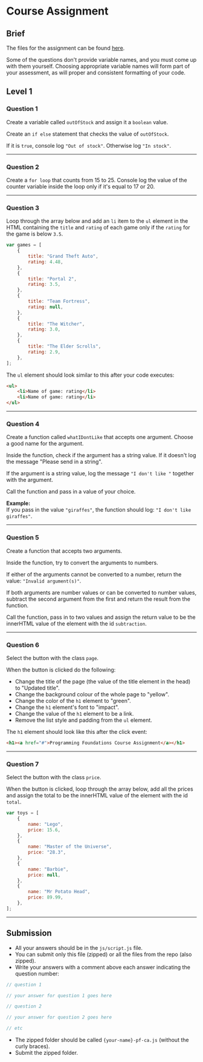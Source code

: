 # Course Assignment

## Brief

The files for the assignment can be found <a href="https://github.com/NoroffFEU/programming-foundations-ca" target="_blank">here</a>.

Some of the questions don't provide variable names, and you must come up with them yourself. Choosing appropriate variable names will form part of your assessment, as will proper and consistent formatting of your code.

## Level 1

### Question 1

Create a variable called `outOfStock` and assign it a `boolean` value.

Create an `if else` statement that checks the value of `outOfStock`.

If it is `true`, console log `"Out of stock"`.
Otherwise log `"In stock"`.

---

### Question 2

Create a `for loop` that counts from 15 to 25. Console log the value of the counter variable inside the loop only if it's equal to 17 or 20.

---

### Question 3

Loop through the array below and add an `li` item to the `ul` element in the HTML containing the `title` and `rating` of each game only if the `rating` for the game is below `3.5`.

```js
var games = [
	{
		title: "Grand Theft Auto",
		rating: 4.48,
	},
	{
		title: "Portal 2",
		rating: 3.5,
	},
	{
		title: "Team Fortress",
		rating: null,
	},
	{
		title: "The Witcher",
		rating: 3.0,
	},
	{
		title: "The Elder Scrolls",
		rating: 2.9,
	},
];
```

The `ul` element should look similar to this after your code executes:

```html
<ul>
	<li>Name of game: rating</li>
	<li>Name of game: rating</li>
</ul>
```

---

### Question 4

Create a function called `whatIDontLike` that accepts one argument. Choose a good name for the argument.

Inside the function, check if the argument has a string value. If it doesn't log the message "Please send in a string".

If the argument is a string value, log the message `"I don't like "` together with the argument.

Call the function and pass in a value of your choice.

**Example:**<br>
If you pass in the value `"giraffes"`, the function should log: `"I don't like giraffes"`.

---

### Question 5

Create a function that accepts two arguments.

Inside the function, try to convert the arguments to numbers.

If either of the arguments cannot be converted to a number, return the value: `"Invalid argument(s)"`.

If both arguments are number values or can be converted to number values, subtract the second argument from the first and return the result from the function.

Call the function, pass in to two values and assign the return value to be the innerHTML value of the element with the id `subtraction`.

---

### Question 6

Select the button with the class `page`.

When the button is clicked do the following:

-   Change the title of the page (the value of the title element in the head) to "Updated title".
-   Change the background colour of the whole page to "yellow".
-   Change the color of the `h1` element to "green".
-   Change the `h1` element's font to "impact".
-   Change the value of the `h1` element to be a link.
-   Remove the list style and padding from the `ul` element.

The `h1` element should look like this after the click event:

```html
<h1><a href="#">Programming Foundations Course Assignment</a></h1>
```

---

### Question 7

Select the button with the class `price`.

When the button is clicked, loop through the array below, add all the prices and assign the total to be the innerHTML value of the element with the id `total`.

```js
var toys = [
	{
		name: "Lego",
		price: 15.6,
	},
	{
		name: "Master of the Universe",
		price: "28.3",
	},
	{
		name: "Barbie",
		price: null,
	},
	{
		name: "Mr Potato Head",
		price: 89.99,
	},
];
```

---

## Submission

-   All your answers should be in the `js/script.js` file.
-   You can submit only this file (zipped) or all the files from the repo (also zipped).
-   Write your answers with a comment above each answer indicating the question number:

```js
// question 1

// your answer for question 1 goes here

// question 2

// your answer for question 2 goes here

// etc
```

-   The zipped folder should be called `{your-name}-pf-ca.js` (without the curly braces).
-   Submit the zipped folder.
